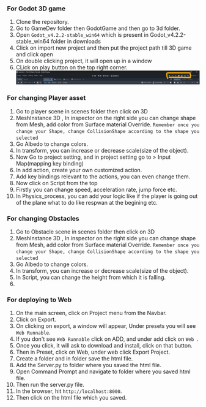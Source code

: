 ### For Godot 3D game ####
1. Clone the repository.
2. Go to GameDev folder then GodotGame and then go to 3d folder.
3. Open `Godot_v4.2.2-stable_win64` which is present in Godot_v4.2.2-stable_win64 folder in downloads
4. Click on import new project and then put the project path till 3D game and click open
5. On double clicking project, it will open up in a window
6. CLick on play button on the top right corner.
![alt text](image.png)


### For changing Player asset ####
1. Go to player scene in scenes folder then click on 3D
2. MeshInstance 3D , In inspector on the right side you can change shape from Mesh, add color from Surface material Override.
`Remember once you change your Shape, change CollisionShape according to the shape you selected`
3. Go Albedo to change colors.
4. In transform, you can increase or decrease scale(size of the object).
5. Now Go to project setting, and in project setting go to > Input Map(mapping key binding)
6. In add action, create your own customized action.
7. Add key bindings relevant to the actions, you can even change them.
8. Now click on Script from the top
9. Firstly you can change speed, acceleration rate, jump force etc.
10. In Physics_process, you can add your logic like if the player is going out of the plane what to do like respwan at the begining etc.

### For changing Obstacles
1. Go to Obstacle scene in scenes folder then click on 3D
2. MeshInstance 3D , In inspector on the right side you can change shape from Mesh, add color from Surface material Override.
`Remember once you change your Shape, change CollisionShape according to the shape you selected`
3. Go Albedo to change colors.
4. In transform, you can increase or decrease scale(size of the object).
5. In Script, you can change the height from which it is falling.
6. 

### For deploying to Web ###
1. On the main screen, click on Project menu from the Navbar.
2. Click on Export.
3. On clicking on export, a window will appear, Under presets you will see `Web Runnable`.
4. If you don't see `Web Runnable` click on ADD, and under add click on `Web `.
5. Once you click, it will ask to download and install, click on that button.
6. Then in Preset, click on Web, under web click Export Project.
7. Create a folder and in folder save the html file.
8. Add the Server.py to folder where you saved the html file.
9. Open Command Prompt and navigate to folder where you saved html file.
10. Then run the server.py file.
11. In the browser, hit `http://localhost:8000`.
12. Then click on the html file which you saved.

